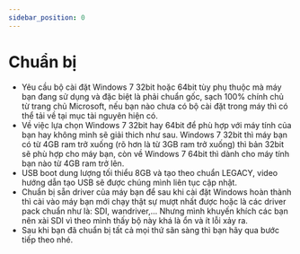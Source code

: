 ```yaml
---
sidebar_position: 0
---
```


# Chuẩn bị
- Yêu cầu bộ cài đặt Windows 7 32bit hoặc 64bit tùy phụ thuộc mà máy bạn đang sử dụng và đặc biệt là phải chuẩn gốc, sạch 100% chính chủ từ trang chủ Microsoft, nếu bạn nào chưa có bộ cài đặt trong máy thì có thể tải về tại mục tài nguyên hiện có. 
- Về việc lựa chọn Windows 7 32bit hay 64bit để phù hợp với máy tính của bạn hay không mình sẽ giải thich như sau. Windows 7 32bit thì máy bạn có từ 4GB ram trở xuống (rõ hơn là từ 3GB ram trở xuống) thì bản 32bit sẽ phù hợp cho máy bạn, còn về Windows 7 64bit thì dành cho máy tính bạn nào từ 4GB ram trở lên.
- USB boot dung lượng tối thiểu 8GB và tạo theo chuẩn LEGACY, video hướng dẫn tạo USB sẽ được chúng mình liên tục cập nhật.
- Chuẩn bị sẵn driver của máy bạn để sau khi cài đặt Windows hoàn thành thì cài vào máy bạn mới chạy thật sự mượt nhất được hoặc là các driver pack chuẩn như là: SDI, wandriver,... Nhưng mình khuyến khích các bạn nên xài SDI vì theo mình thấy bộ này khá là ổn và ít lỗi xảy ra.
- Sau khi bạn đã chuẩn bị tất cả mọi thứ sãn sàng thì bạn hãy qua bước tiếp theo nhé.

